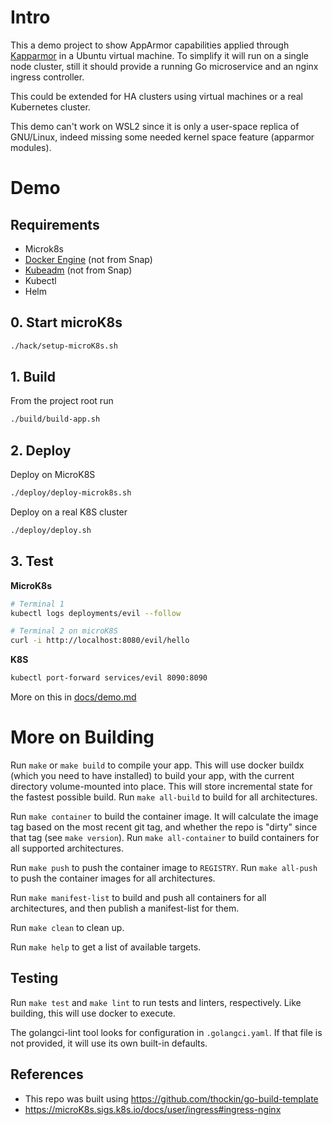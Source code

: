 # Intro
This a demo project to show AppArmor capabilities applied through [Kapparmor](https://github.com/tuxerrante/kapparmor) in a Ubuntu virtual machine.
To simplify it will run on a single node cluster, still it should provide a running Go microservice and an nginx ingress controller.

This could be extended for HA clusters using virtual machines or a real Kubernetes cluster.

This demo can't work on WSL2 since it is only a user-space replica of GNU/Linux, indeed missing some needed kernel space feature (apparmor modules).

# Demo

## Requirements
- Microk8s
- [Docker Engine](https://docs.docker.com/engine/install/ubuntu/#set-up-the-repository) (not from Snap)
- [Kubeadm](https://kubernetes.io/docs/setup/production-environment/tools/kubeadm/install-kubeadm/#installing-kubeadm-kubelet-and-kubectl) (not from Snap)
- Kubectl
- Helm

## 0. Start microK8s

```bash
./hack/setup-microK8s.sh
```

## 1. Build
From the project root run
```bash
./build/build-app.sh
```

## 2. Deploy
Deploy on MicroK8S
```bash
./deploy/deploy-microk8s.sh
```

Deploy on a real K8S cluster
```bash
./deploy/deploy.sh
```

## 3. Test
**MicroK8s**
```bash
# Terminal 1
kubectl logs deployments/evil --follow

# Terminal 2 on microK8S
curl -i http://localhost:8080/evil/hello
```


**K8S**  
```sh
kubectl port-forward services/evil 8090:8090
```


More on this in [docs/demo.md](docs/demo.md)

# More on Building 

Run `make` or `make build` to compile your app.  This will use docker buildx
(which you need to have installed) to build your app, with the current
directory volume-mounted into place.  This will store incremental state for the
fastest possible build.  Run `make all-build` to build for all architectures.

Run `make container` to build the container image.  It will calculate the image
tag based on the most recent git tag, and whether the repo is "dirty" since
that tag (see `make version`).  Run `make all-container` to build containers
for all supported architectures.

Run `make push` to push the container image to `REGISTRY`.  Run `make all-push`
to push the container images for all architectures.

Run `make manifest-list` to build and push all containers for all
architectures, and then publish a manifest-list for them.

Run `make clean` to clean up.

Run `make help` to get a list of available targets.

## Testing

Run `make test` and `make lint` to run tests and linters, respectively.  Like
building, this will use docker to execute.

The golangci-lint tool looks for configuration in `.golangci.yaml`.  If that
file is not provided, it will use its own built-in defaults.

## References
- This repo was built using https://github.com/thockin/go-build-template
- https://microK8s.sigs.k8s.io/docs/user/ingress#ingress-nginx
